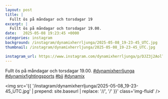 ```yaml
---
layout: post
title: |
  Fullt ös på måndagar och torsdagar 19
excerpt: |
  Fullt ös på måndagar och torsdagar 19.00.    
date:   2025-05-08 19:23:45 +0000
categories: instagram
background: /instagram/dynamixherrljunga/2025-05-08_19-23-45_UTC.jpg
thumbnail: /instagram/dynamixherrljunga/2025-05-08_19-23-45_UTC.jpg

instagram_url: https://www.instagram.com/dynamixherrljunga/p/DJZ3j2AolTS
---
```

Fullt ös på måndagar och torsdagar 19.00. [#dynamixherrljunga](https://www.instagram.com/explore/tags/dynamixherrljunga/) [#dynamixfightingsports](https://www.instagram.com/explore/tags/dynamixfightingsports/) [#bjj](https://www.instagram.com/explore/tags/bjj/) [#dynamix](https://www.instagram.com/explore/tags/dynamix/)



<img src='{{ '/instagram/dynamixherrljunga/2025-05-08_19-23-45_UTC.jpg' | prepend: site.baseurl | replace: '//', '/' }}' class='img-fluid' />
